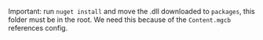 Important: run `nuget install` and move the .dll downloaded to `packages`, this folder must be in the root. We need this because of the `Content.mgcb` references config.
